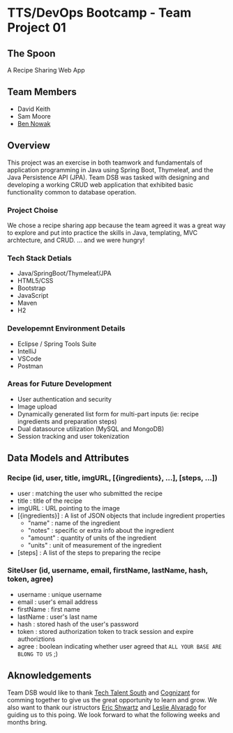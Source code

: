 # TTS/DevOps Bootcamp - Team Project 01
## The Spoon
A Recipe Sharing Web App
## Team Members
- David Keith
- Sam Moore
- [Ben Nowak](https://bennowak.github.io)
## Overview
This project was an exercise in both teamwork and fundamentals of application programming in Java using Spring Boot, Thymeleaf, and the Java Persistence API (JPA).  Team DSB was tasked with designing and developing a working CRUD web application that exhibited basic functionality common to database operation.
### Project Choise
We chose a recipe sharing app because the team agreed it was a great way to explore and put into practice the skills in Java, templating, MVC archtecture, and CRUD.
... and we were hungry!
### Tech Stack Detials
- Java/SpringBoot/Thymeleaf/JPA
- HTML5/CSS
- Bootstrap
- JavaScript
- Maven
- H2
### Developemnt Environment Details
- Eclipse / Spring Tools Suite
- IntelliJ
- VSCode
- Postman
### Areas for Future Development
- User authentication and security
- Image upload
- Dynamically generated list form for multi-part inputs (ie: recipe ingredients and preparation steps)
- Dual datasource utilization (MySQL and MongoDB)
- Session tracking and user tokenization
## Data Models and Attributes
### Recipe (id, user, title, imgURL, [{ingredients}, ...], [steps, ...])
- user : matching the user who submitted the recipe
- title : title of the recipe
- imgURL : URL pointing to the image
- [{ingredients}] : A list of JSON objects that include ingredient properties
   - "name" : name of the ingredient
   - "notes" : specific or extra info about the ingredient
   - "amount" : quantity of units of the ingredient
   - "units" : unit of measurement of the ingredient
- [steps] : A list of the steps to preparing the recipe
### SiteUser (id, username, email, firstName, lastName, hash, token, agree)
- username : unique username
- email : user's email address
- firstName : first name
- lastName : user's last name
- hash : stored hash of the user's password
- token : stored authorization token to track session and expire authoriztions
- agree : boolean indicating whether user agreed that `ALL YOUR BASE ARE BLONG TO US` ;)
## Aknowledgements
Team DSB would like to thank [Tech Talent South](https://www.techtalentsouth.com) and [Cognizant](https://www.cognizant.com) for comming together to give us the great opportunity to learn and grow.  We also want to thank our istructors [Eric Shwartz](https://github.com/erics273) and [Leslie Alvarado](https://github.com/lealvarado) for guiding us to this poing.  We look forward to what the following weeks and months bring.
